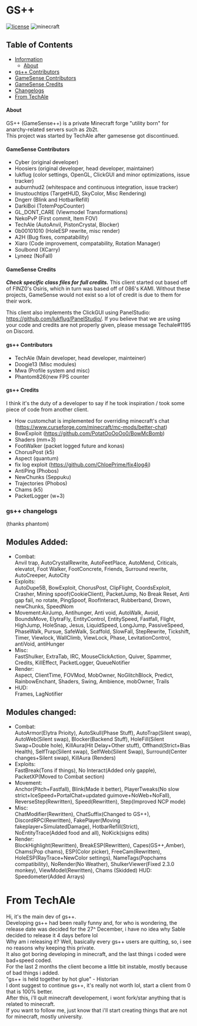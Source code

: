 # GS++
<!-- PROJECT SHIELDS -->
[![license](https://img.shields.io/badge/License-GPL_v3.0-white.svg)](https://github.com/lukflug/gamesense-client/blob/master/LICENSE)
![minecraft](https://img.shields.io/badge/Minecraft-1.12.2-blue.svg)


<!-- TABLE OF CONTENTS -->
## Table of Contents
* [Information](#Information)
    * [About](#About)
* [gs++ Contributors](#gs++Contributors)
* [GameSense Contributors](#GameSenseContributors)
* [GameSense Credits](#GameSenseCredits)
* [Changelogs](#Changelogs)
* [From TechAle](#FromTechAle)


<!-- INFORMATION -->

#### About
GS++ (GameSense++) is a private Minecraft forge "utility born" for anarchy-related servers such as 2b2t.<br>
This project was started by TechAle after gamesense got discontinued.<br>

#### GameSense Contributors
* Cyber (original developer)
* Hoosiers (original developer, head developer, maintainer)
* lukflug (color settings, OpenGL, ClickGUI and minor optimizations, issue tracker)
* auburnhud2 (whitespace and continuous integration, issue tracker)
* linustouchtips (TargetHUD, SkyColor, Misc Rendering)
* Dngerr (Blink and HotbarRefill)
* DarkiBoi (TotemPopCounter) 
* GL_DONT_CARE (Viewmodel Transformations)
* NekoPvP (First commit, Item FOV)
* TechAle (AutoAnvil, PistonCrystal, Blocker)
* 0b00101010 (HoleESP rewrite, misc render)
* A2H (Bug fixes, compatability)
* Xiaro (Code improvement, compatability, Rotation Manager)
* Soulbond (XCarry)
* Lyneez (NoFall)

#### GameSense Credits
***Check specific class files for full credits.***
This client started out based off of FINZ0's Osiris, which in turn was based off of 086's KAMI. 
Without these projects, GameSense would not exist so a lot of credit is due to them for their work.

This client also implements the ClickGUI using PanelStudio: https://github.com/lukflug/PanelStudio/.
If you believe that we are using your code and credits are not properly given, please message Techale#1195 on Discord.


#### gs++ Contributors
* TechAle (Main developer, head developer, mainteiner)
* Doogie13 (Misc modules)
* Mwa (Profile system and misc)
* Phantom826(new FPS counter
#### gs++ Credits
I think it's the duty of a developer to say if he took inspiration / took some piece of code from another client.
* How customchat is implemented for overriding  minecraft's chat (https://www.curseforge.com/minecraft/mc-mods/better-chat)
* BowExploit (https://github.com/PotatOoOoOo0/BowMcBomb)
* Shaders (mm+3)
* FootWalker (packet logged future and konas)
* ChorusPost (k5)
* Aspect (quantum)
* fix log exploit (https://github.com/ChloePrime/fix4log4j)
* AntiPing (Phobos)
* NewChunks (Seppuku)
* Trajectories (Phobos)
* Chams (k5)
* PacketLogger (w+3)
### gs++ changelogs
(thanks phantom)
## Modules Added: 
* Combat:<br>Anvil trap, AutoCrystalRewrite, AutoFeetPlace, AutoMend, Criticals, elevatot, Foot Walker, FootConcrete, Friends, Surround rewrite, AutoCreeper, AutoCity
* Exploits:<br>AutoDupe5B, BowExploit, ChorusPost, ClipFlight, CoordsExploit, Crasher, Mining spoof(CookieClient), PacketJump, No Break Reset, Anti gap fail, no rotate, PingSpoof, RoofInteract, Rubberband, Drown, newChunks, SpeedNom
* Movement:AirJump, Antihunger, Anti void, AutoWalk, Avoid, BoundsMove, ElytraFly, EntityControl, EntitySpeed, Fastfall, Flight, HighJump, HoleSnap, Jesus, LiquidSpeed, LongJump, PassiveSpeed, PhaseWalk, Pursue, SafeWalk, Scaffold, SlowFall, StepRewrite, Tickshift, Timer, Viewlock, WallClimb, ViewLock, Phase, LevitationControl, antiVoid, antiHunger
* Misc:<br>FastShulker, ExtraTab, IRC, MouseClickAction, Quiver, Spammer, Credits, KillEffect, PacketLogger, QueueNotifier
* Render:<br>Aspect, ClientTime, FOVMod, MobOwner, NoGlitchBlock, Predict, RainbowEnchant, Shaders, Swing, Ambience, mobOwner, Trails
* HUD:<br>Frames, LagNotifier

## Modules changed:
* Combat:<br>AutoArmor(Elytra Prioity), AutoSkull(Phase Stuff), AutoTrap(Silent swap), AutoWeb(Silent swap), Blocker(Backend Stuff), HoleFill(Silent Swap+Double hole), KillAura(Hit Delay+Other stuff), Offhand(Strict+Bias Health), SelfTrap(Silent swap), SelfWeb(Silent Swap), Surround(Center changes+Silent swap), KillAura (Renders)
* Exploits:<br>FastBreak(Tons if things), No Interact(Added only gapple), PacketXP(Moved to Combat section)
* Movement:<br>Anchor(Pitch+Fastfall), Blink(Made it better), PlayerTweaks(No slow strict+IceSpeed+PortalChat+updated guimove+NoWeb+NoFall), ReverseStep(Rewritten), Speed(Rewritten), Step(Improved NCP mode)
* Misc:<br>ChatModifier(Rewritten), ChatSuffix(Changed to GS++), DiscordRPC(Rewritten), FakePlayer(Moving fakeplayer+SimulatedDamage), HotbarRefill(Strict), NoEntityTrace(Added food and all), NoKick(signs edits)
* Render:<br>BlockHighlight(Rewritten), BreakESP(Rewritten), Capes(GS++,Amber), Chams(Pop chams), ESP(Color picker), FreeCam(Rewritten), HoleESP(RayTrace+NewColor settings), NameTags(Popchams compatibility), NoRender(No Weather), ShulkerViewer(Fixed 2.3.0 monkey), ViewModel(Rewritten), Chams (Skidded)
HUD:<br>Speedometer(Added Arrays)

# From TechAle
Hi, it's the main dev of gs++.<br>
Developing gs++ had been really funny and, for who is wondering, the release date was decided for the 27^ December, i have no idea why Sable decided to release it 4 days before lol<br>
Why am i releasing it? Well, basically every gs++ users are quitting, so, i see no reasons why keeping this private.<br>
It also got boring developing in minecraft, and the last things i coded were bad+speed coded.<br>
For the last 2 months the client become a little bit instable, mostly because of bad things i added.<br>
"gs++ is held together by hot glue" - Historian<br>
I dont suggest to continue gs++, it's really not worth lol, start a client from 0 that is 100%  better.<br>
After this, i'll quit minecraft developement, i wont fork/star anything that is related to minecraft.<br>
If you want to follow me, just know that i'll start creating things that are not for minecraft, mostly university.<br>
